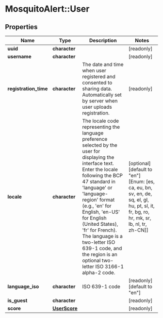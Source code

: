 # MosquitoAlert::User


## Properties
Name | Type | Description | Notes
------------ | ------------- | ------------- | -------------
**uuid** | **character** |  | [readonly] 
**username** | **character** |  | [readonly] 
**registration_time** | **character** | The date and time when user registered and consented to sharing data. Automatically set by server when user uploads registration. | [readonly] 
**locale** | **character** | The locale code representing the language preference selected by the user for displaying the interface text. Enter the locale following the BCP 47 standard in &#39;language&#39; or &#39;language-region&#39; format (e.g., &#39;en&#39; for English, &#39;en-US&#39; for English (United States), &#39;fr&#39; for French). The language is a two-letter ISO 639-1 code, and the region is an optional two-letter ISO 3166-1 alpha-2 code. | [optional] [default to &quot;en&quot;] [Enum: [es, ca, eu, bn, sv, en, de, sq, el, gl, hu, pt, sl, it, fr, bg, ro, hr, mk, sr, lb, nl, tr, zh-CN]] 
**language_iso** | **character** | ISO 639-1 code | [readonly] [default to &quot;en&quot;] 
**is_guest** | **character** |  | [readonly] 
**score** | [**UserScore**](UserScore.md) |  | [readonly] 


